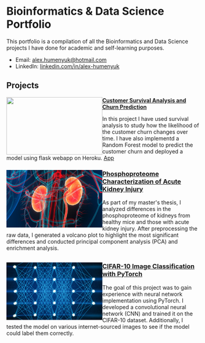 # Bioinformatics & Data Science Portfolio
This portfolio is a compilation of all the Bioinformatics and Data Science projects I have done for academic and self-learning purposes.
- Email: [alex.humenyuk@hotmail.com](mailto:alex.humenyuk@hotmail.com)
- LinkedIn: [linkedin.com/in/alex-humenyuk](https://www.linkedin.com/in/alex-humenyuk)

## Projects
<div>
  <p dir="auto"><a target="_blank" rel="noopener noreferrer" href="https://github.com/archd3sai/Portfolio/blob/master/Images/telecom.jpg"><img align="left" width="250" height="150" src="https://github.com/archd3sai/Portfolio/raw/master/Images/telecom.jpg" style="max-width: 100%;"></a> <strong><a href="https://github.com/archd3sai/Customer-Survival-Analysis-and-Churn-Prediction">Customer Survival Analysis and Churn Prediction</a></strong></p>
  <p dir="auto">In this project I have used survival analysis to study how the likelihood of the customer churn changes over time. I have also implementd a Random Forest model to predict the customer churn and deployed a model using flask webapp on Heroku. <a href="https://churn-prediction-app.herokuapp.com/" rel="nofollow">App</a></p>

</div>

<div>
  <a href="https://github.com/alexhumenyuk/Masters-Thesis-proteomics-AKI" target="_blank" rel="noopener noreferrer">
    <img 
      src="/Images/kidneys.jpg" 
      align="left" 
      height="150"
      width="250"
      style="max-width: 100%;"
      />
    </a>
  <h3><a href="https://github.com/alexhumenyuk/Masters-Thesis-proteomics-AKI">Phosphoproteome Characterization of Acute Kidney Injury</a></h3>
  <p>
    As part of my master's thesis, I analyzed differences in the phosphoproteome of kidneys from healthy mice and those with acute kidney injury. After preprocessing the raw data, I generated a volcano plot to highlight the most significant differences and conducted principal component analysis (PCA) and enrichment analysis.
  </p>
</div>

##
<!--<div>
  <a href="https://github.com/alexhumenyuk/Masters-Thesis-proteomics-AKI" target="_blank" rel="noopener noreferrer">
    <img 
      src="/Images/frequencies.jpg" 
      align="left" 
      width="250"
      style="margin-right: 20px;"
      />
    </a>
  <h3><a href="https://github.com/alexhumenyuk/Masters-Thesis-proteomics-AKI">Time-Frequency Analysis of Biomedical Signals</a></h3>
  <p>
    In this project I preprocessed and analyzed different biomedical signals, including repiratory flow, electromyogram (EMG), .
  </p>
  <br style="clear: both;" />
</div>

##-->
<div>
  <a href="https://github.com/alexhumenyuk/Masters-Thesis-proteomics-AKI" target="_blank" rel="noopener noreferrer">
    <img 
      src="/Images/neural-network.png" 
      align="left" 
      height="150"
      width="250"
      style="max-width: 100%;"
      />
    </a>
  <h3><a href="https://github.com/alexhumenyuk/AI-projects/tree/main/CIFAR10%20PyTorch%20project">CIFAR-10 Image Classification with PyTorch</a></h3>
  <p>
    The goal of this project was to gain experience with neural network implementation using PyTorch. I developed a convolutional neural network (CNN) and trained it on the CIFAR-10 dataset. Additionally, I tested the model on various internet-sourced images to see if the model could label them correctly.
  </p>
</div>
